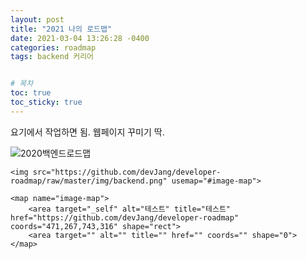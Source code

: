 ```yaml
---
layout: post
title: "2021 나의 로드맵"
date: 2021-03-04 13:26:28 -0400
categories: roadmap
tags: backend 커리어


# 목차
toc: true  
toc_sticky: true 
---
```

<!--https://www.image-map.net/ --> 요기에서 작업하면 됨. 웹페이지 꾸미기 딱.
![2020백엔드로드맵](https://github.com/devJang/developer-roadmap/raw/master/img/backend.png)
```
<img src="https://github.com/devJang/developer-roadmap/raw/master/img/backend.png" usemap="#image-map">

<map name="image-map">
    <area target="_self" alt="테스트" title="테스트" href="https://github.com/devJang/developer-roadmap" coords="471,267,743,316" shape="rect">
    <area target="" alt="" title="" href="" coords="" shape="0">
</map>
```
